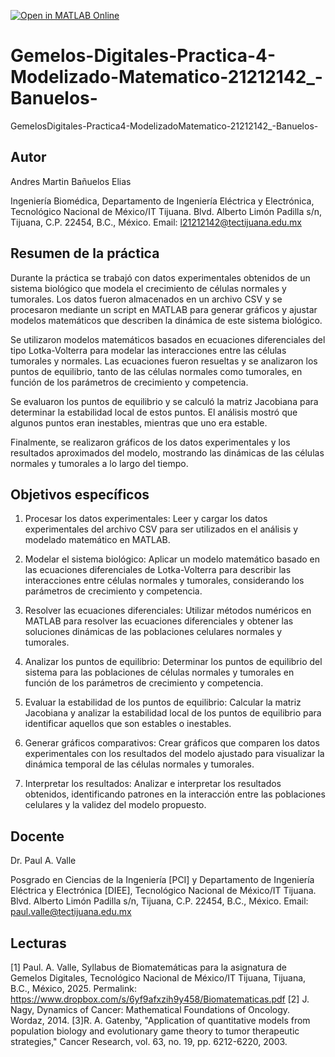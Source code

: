 [![Open in MATLAB Online](https://www.mathworks.com/images/responsive/global/open-in-matlab-online.svg)](https://matlab.mathworks.com/open/github/v1?repo=IamJrbe/Gemelos-Digitales-Practica-4-Modelizado-Matematico-21212142_-Banuelos-)
# Gemelos-Digitales-Practica-4-Modelizado-Matematico-21212142_-Banuelos-
GemelosDigitales-Practica4-ModelizadoMatematico-21212142_-Banuelos-

## Autor
Andres Martin Bañuelos Elias

Ingeniería Biomédica, Departamento de Ingeniería Eléctrica y Electrónica, Tecnológico Nacional de México/IT Tijuana. Blvd. Alberto Limón Padilla s/n, Tijuana, C.P. 22454, B.C., México. Email: l21212142@tectijuana.edu.mx

## Resumen de la práctica
Durante la práctica se trabajó con datos experimentales obtenidos de un sistema biológico que modela el crecimiento de células normales y tumorales. Los datos fueron almacenados en un archivo CSV y se procesaron mediante un script en MATLAB para generar gráficos y ajustar modelos matemáticos que describen la dinámica de este sistema biológico.

Se utilizaron modelos matemáticos basados en ecuaciones diferenciales del tipo Lotka-Volterra para modelar las interacciones entre las células tumorales y normales. Las ecuaciones fueron resueltas y se analizaron los puntos de equilibrio, tanto de las células normales como tumorales, en función de los parámetros de crecimiento y competencia.

Se evaluaron los puntos de equilibrio y se calculó la matriz Jacobiana para determinar la estabilidad local de estos puntos. El análisis mostró que algunos puntos eran inestables, mientras que uno era estable.

Finalmente, se realizaron gráficos de los datos experimentales y los resultados aproximados del modelo, mostrando las dinámicas de las células normales y tumorales a lo largo del tiempo.

## Objetivos específicos

1. Procesar los datos experimentales: Leer y cargar los datos experimentales del archivo CSV para ser utilizados en el análisis y modelado matemático en MATLAB.

2. Modelar el sistema biológico: Aplicar un modelo matemático basado en las ecuaciones diferenciales de Lotka-Volterra para describir las interacciones entre células normales y tumorales, considerando los parámetros de crecimiento y competencia.

3. Resolver las ecuaciones diferenciales: Utilizar métodos numéricos en MATLAB para resolver las ecuaciones diferenciales y obtener las soluciones dinámicas de las poblaciones celulares normales y tumorales.

4. Analizar los puntos de equilibrio: Determinar los puntos de equilibrio del sistema para las poblaciones de células normales y tumorales en función de los parámetros de crecimiento y competencia.

5. Evaluar la estabilidad de los puntos de equilibrio: Calcular la matriz Jacobiana y analizar la estabilidad local de los puntos de equilibrio para identificar aquellos que son estables o inestables.

6. Generar gráficos comparativos: Crear gráficos que comparen los datos experimentales con los resultados del modelo ajustado para visualizar la dinámica temporal de las células normales y tumorales.

7. Interpretar los resultados: Analizar e interpretar los resultados obtenidos, identificando patrones en la interacción entre las poblaciones celulares y la validez del modelo propuesto.

## Docente
Dr. Paul A. Valle

Posgrado en Ciencias de la Ingeniería [PCI] y Departamento de Ingeniería Eléctrica y Electrónica [DIEE], Tecnológico Nacional de México/IT Tijuana. Blvd. Alberto Limón Padilla s/n, Tijuana, C.P. 22454, B.C., México. Email: paul.valle@tectijuana.edu.mx 

## Lecturas
[1] Paul. A. Valle, Syllabus de Biomatemáticas para la asignatura de Gemelos Digitales, Tecnológico Nacional de México/IT Tijuana, Tijuana, B.C., México, 2025. Permalink: https://www.dropbox.com/s/6yf9afxzih9y458/Biomatematicas.pdf
[2] J. Nagy, Dynamics of Cancer: Mathematical Foundations of Oncology. Wordaz, 2014.
[3]R. A. Gatenby, "Application of quantitative models from population biology and evolutionary game theory to tumor therapeutic strategies," Cancer Research, vol. 63, no. 19, pp. 6212-6220, 2003.
